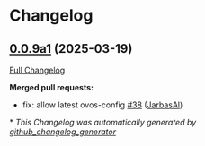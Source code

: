# Changelog

## [0.0.9a1](https://github.com/OpenVoiceOS/ovos-messagebus/tree/0.0.9a1) (2025-03-19)

[Full Changelog](https://github.com/OpenVoiceOS/ovos-messagebus/compare/0.0.8...0.0.9a1)

**Merged pull requests:**

- fix: allow latest ovos-config [\#38](https://github.com/OpenVoiceOS/ovos-messagebus/pull/38) ([JarbasAl](https://github.com/JarbasAl))



\* *This Changelog was automatically generated by [github_changelog_generator](https://github.com/github-changelog-generator/github-changelog-generator)*
